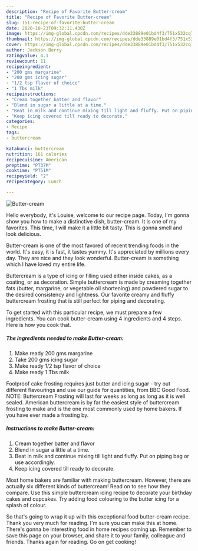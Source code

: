 ```yaml
---
description: "Recipe of Favorite Butter-cream"
title: "Recipe of Favorite Butter-cream"
slug: 151-recipe-of-favorite-butter-cream
date: 2020-10-23T09:32:11.430Z
image: https://img-global.cpcdn.com/recipes/dde33889e01bd4f3/751x532cq70/butter-cream-recipe-main-photo.jpg
thumbnail: https://img-global.cpcdn.com/recipes/dde33889e01bd4f3/751x532cq70/butter-cream-recipe-main-photo.jpg
cover: https://img-global.cpcdn.com/recipes/dde33889e01bd4f3/751x532cq70/butter-cream-recipe-main-photo.jpg
author: Jackson Berry
ratingvalue: 4.1
reviewcount: 11
recipeingredient:
- "200 gms margarine"
- "200 gms icing sugar"
- "1/2 tsp flavor of choice"
- "1 Tbs milk"
recipeinstructions:
- "Cream together batter and flavor"
- "Blend in sugar a little at a time."
- "Beat in milk and continue mixing till light and fluffy. Put on piping bag or use accordingly."
- "Keep icing covered till ready to decorate."
categories:
- Recipe
tags:
- buttercream

katakunci: buttercream 
nutrition: 161 calories
recipecuisine: American
preptime: "PT37M"
cooktime: "PT51M"
recipeyield: "2"
recipecategory: Lunch

---
```



![Butter-cream](https://img-global.cpcdn.com/recipes/dde33889e01bd4f3/751x532cq70/butter-cream-recipe-main-photo.jpg)

Hello everybody, it's Louise, welcome to our recipe page. Today, I'm gonna show you how to make a distinctive dish, butter-cream. It is one of my favorites. This time, I will make it a little bit tasty. This is gonna smell and look delicious.

Butter-cream is one of the most favored of recent trending foods in the world. It's easy, it is fast, it tastes yummy. It's appreciated by millions every day. They are nice and they look wonderful. Butter-cream is something which I have loved my entire life.

Buttercream is a type of icing or filling used either inside cakes, as a coating, or as decoration. Simple buttercream is made by creaming together fats (butter, margarine, or vegetable oil shortening) and powdered sugar to the desired consistency and lightness. Our favorite creamy and fluffy buttercream frosting that is still perfect for piping and decorating.


To get started with this particular recipe, we must prepare a few ingredients. You can cook butter-cream using 4 ingredients and 4 steps. Here is how you cook that.

<!--inarticleads1-->

##### The ingredients needed to make Butter-cream:

1. Make ready 200 gms margarine
1. Take 200 gms icing sugar
1. Make ready 1/2 tsp flavor of choice
1. Make ready 1 Tbs milk


Foolproof cake frosting requires just butter and icing sugar - try out different flavourings and use our guide for quantities, from BBC Good Food. NOTE: Buttercream Frosting will last for weeks as long as long as it is well sealed. American buttercream is by far the easiest style of buttercream frosting to make and is the one most commonly used by home bakers. If you have ever made a frosting by. 

<!--inarticleads2-->

##### Instructions to make Butter-cream:

1. Cream together batter and flavor
1. Blend in sugar a little at a time.
1. Beat in milk and continue mixing till light and fluffy. Put on piping bag or use accordingly.
1. Keep icing covered till ready to decorate.


Most home bakers are familiar with making buttercream. However, there are actually six different kinds of buttercream! Read on to see how they compare. Use this simple buttercream icing recipe to decorate your birthday cakes and cupcakes. Try adding food colouring to the butter icing for a splash of colour. 

So that's going to wrap it up with this exceptional food butter-cream recipe. Thank you very much for reading. I'm sure you can make this at home. There's gonna be interesting food in home recipes coming up. Remember to save this page on your browser, and share it to your family, colleague and friends. Thanks again for reading. Go on get cooking!
